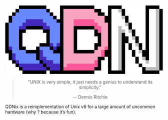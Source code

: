<div align="center">


![](logo.png)

> "UNIX is very simple, it just needs a genius to understand its simplicity."
>
> -- Dennis Ritchie

</div>

QDNix is a reimplementation of Unix v6 for a large amount of uncommon hardware (why ? because it’s fun).
